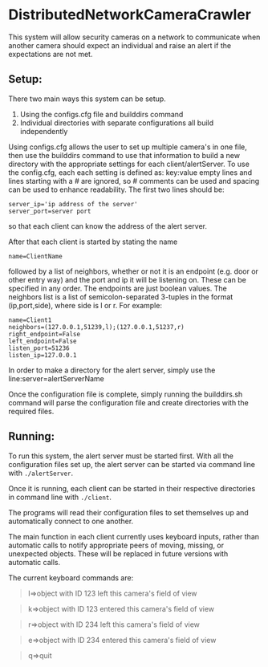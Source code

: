 # DistributedNetworkCameraCrawler

This system will allow security cameras on a network to communicate when another camera should expect an individual and raise an alert if the expectations are not met.

## Setup:
There two main ways this system can be setup.
1) Using the configs.cfg file and builddirs command
2) Individual directories with separate configurations all build independently

Using configs.cfg allows the user to set up multiple camera's in one file, then use the builddirs command to use that information to build a new directory with the appropriate settings for each client/alertServer.
To use the config.cfg, each each setting is defined as:
key:value
empty lines and lines starting with a # are ignored, so # comments can be used and spacing can be used to enhance readability.
The first two lines should be:
```
server_ip='ip address of the server'
server_port=server port
```
so that each client can know the address of the alert server.

After that each client is started by stating the name

`name=ClientName`

followed by a list of neighbors, whether or not it is an endpoint (e.g. door or other entry way) and the port and ip it will be listening on. These can be specified in any order. The endpoints are just boolean values. The neighbors list is a list of semicolon-separated 3-tuples in the format (ip,port,side), where side is l or r.
For example:
```
name=Client1
neighbors=(127.0.0.1,51239,l);(127.0.0.1,51237,r)
right_endpoint=False
left_endpoint=False
listen_port=51236
listen_ip=127.0.0.1
```

In order to make a directory for the alert server, simply use the line:server=alertServerName

Once the configuration file is complete, simply running the builddirs.sh command will parse the configuration file and create directories with the required files.


## Running:
To run this system, the alert server must be started first. With all the configuration files set up, the alert server can be started via command line with `./alertServer`.

Once it is running, each client can be started in their respective directories in command line with `./client`.

The programs will read their configuration files to set themselves up and automatically connect to one another.

The main function in each client currently uses keyboard inputs, rather than automatic calls to notify appropriate peers of moving, missing, or unexpected objects. These will be replaced in future versions with automatic calls.

The current keyboard commands are:

>l=>object with ID 123 left this camera's field of view

>k=>object with ID 123 entered this camera's field of view

>r=>object with ID 234 left this camera's field of view

>e=>object with ID 234 entered this camera's field of view

>q=>quit

